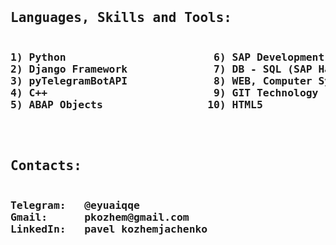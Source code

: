 <pre>
<h2>Languages, Skills and Tools: </h2><h3>
1) Python                        6) SAP Development
2) Django Framework              7) DB - SQL (SAP Hana, MySQL, SQLite, PostgreSQL)
3) pyTelegramBotAPI              8) WEB, Computer Systems
4) C++                           9) GIT Technology
5) ABAP Objects                 10) HTML5
</h3></pre><pre>
<h2>Contacts: </h2><h3>
Telegram:   @eyuaiqqe
Gmail:      pkozhem@gmail.com
LinkedIn:   pavel kozhemjachenko
</h3></pre>
